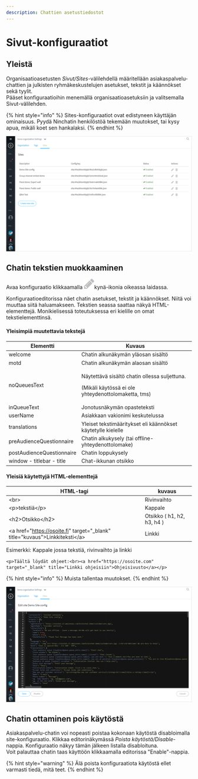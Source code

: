 ```yaml
---
description: Chattien asetustiedostot
---
```


# Sivut-konfiguraatiot

## Yleistä <a href="yleista" id="yleista"></a>

Organisaatioasetusten _Sivut/Sites_-välilehdellä määritellään asiakaspalvelu-chattien ja julkisten ryhmäkeskustelujen asetukset, tekstit ja käännökset sekä tyylit.\
Pääset konfiguraatioihin menemällä organisaatioasetuksiin ja valitsemalla Sivut-välilehden.

{% hint style="info" %}
Sites-konfiguraatiot ovat edistyneen käyttäjän ominaisuus. Pyydä Ninchatin henkilöstöä tekemään muutokset, tai kysy apua, mikäli koet sen hankalaksi.
{% endhint %}

![](../.gitbook/assets/organization-sites.png)

## Chatin tekstien muokkaaminen

Avaa konfiguraatio klikkaamalla ![](../.gitbook/assets/pen-edit-icon.png)kynä-ikonia oikeassa laidassa.

Konfiguraatioeditorissa näet chatin asetukset, tekstit ja käännökset. Niitä voi muuttaa siitä haluamakseen. Tekstien seassa saattaa näkyä HTML-elementtejä. Monikielisessä toteutuksessa eri kielille on omat tekstielementtinsä.

#### Yleisimpiä muutettavia tekstejä

| Elementti                 | Kuvaus                                                                                                         |
| ------------------------- | -------------------------------------------------------------------------------------------------------------- |
| welcome                   | Chatin alkunäkymän yläosan sisältö                                                                             |
| motd                      | Chatin alkunäkymän alaosan sisältö                                                                             |
| noQueuesText              | <p>Näytettävä sisältö chatin ollessa suljettuna.</p><p>(Mikäli käytössä ei ole yhteydenottolomaketta, tms)</p> |
| inQueueText               | Jonotusnäkymän opasteteksti                                                                                    |
| userName                  | Asiakkaan vakionimi keskutelussa                                                                               |
| translations              | Yleiset tekstimääritykset eli käännökset käytetylle kielelle                                                   |
| preAudienceQuestionnaire  | Chatin alkukysely (tai offline-yhteydenottolomake)                                                             |
| postAudienceQuestionnaire | Chatin loppukysely                                                                                             |
| window - titlebar - title | Chat-ikkunan otsikko                                                                                           |

#### Yleisiä käytettyjä HTML-elementtejä <a href="yleisia-kaytettyja-html-elementteja" id="yleisia-kaytettyja-html-elementteja"></a>

| HTML-tagi                                                                       | kuvaus                     |
| ------------------------------------------------------------------------------- | -------------------------- |
| \<br>                                                                           | Rivinvaihto                |
| \<p>tekstiä\</p>                                                                | Kappale                    |
| \<h2>Otsikko\</h2>                                                              | Otsikko ( h1, h2, h3, h4 ) |
|  \<a href="https://osoite.fi" target="\_blank" title="kuvaus">Linkkiteksti\</a> | Linkki                     |

Esimerkki: Kappale jossa tekstiä, rivinvaihto ja linkki

```markup
<p>Täältä löydät ohjeet:<br><a href="https://osoite.com" target="_blank" title="Linkki ohjeisiin">Ohjeisivusto</a></p>
```

{% hint style="info" %}
Muista tallentaa muutokset. 
{% endhint %}

![](../.gitbook/assets/organization-sites-1.png)

## Chatin ottaminen pois käytöstä <a href="chatin-ottaminen-pois-kaeytosta" id="chatin-ottaminen-pois-kaeytosta"></a>

Asiakaspalvelu-chatin voi nopeasti poistaa kokonaan käytöstä disabloimalla site-konfiguraatio. Klikkaa editorinäkymässä _Poista käytöstä/Disable_-nappia. Konfiguraatio näkyy tämän jälkeen listalla disabloituna.\
Voit palauttaa chatin taas käyttöön klikkaamalla editorissa "Enable"-nappia.

{% hint style="warning" %}
Älä poista konfiguraatiota käytöstä ellet varmasti tiedä, mitä teet.
{% endhint %}
